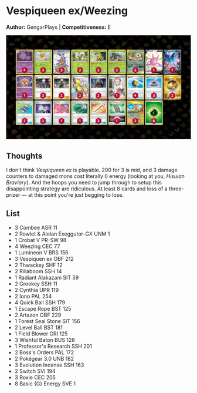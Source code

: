 # Vespiqueen ex/Weezing

**Author:** GengarPlays | **Competitiveness:** E

![decklist](../../!Images/Live%20Expanded/1SUM-MEW/Vespiqueen-Weezing.PNG)

## Thoughts
I don't think *Vespiqueen ex* is playable. 200 for 3 is mid, and 3 damage counters to damaged mons cost literally 0 energy (looking at you, *Hisuian Braviary*). And the hoops you need to jump through to setup this disappointing strategy are ridiculous. At least 8 cards and loss of a three-prizer — at this point you're just begging to lose.

## List
* 3 Combee ASR 11
* 2 Rowlet & Alolan Exeggutor-GX UNM 1
* 1 Crobat V PR-SW 98
* 4 Weezing CEC 77
* 1 Lumineon V BRS 156
* 3 Vespiquen ex OBF 212
* 2 Thwackey SHF 12
* 2 Rillaboom SSH 14
* 1 Radiant Alakazam SIT 59
* 2 Grookey SSH 11
* 2 Cynthia UPR 119
* 2 Iono PAL 254
* 4 Quick Ball SSH 179
* 1 Escape Rope BST 125
* 2 Artazon OBF 229
* 1 Forest Seal Stone SIT 156
* 2 Level Ball BST 181
* 1 Field Blower GRI 125
* 3 Wishful Baton BUS 128
* 1 Professor's Research SSH 201
* 2 Boss's Orders PAL 172
* 2 Pokégear 3.0 UNB 182
* 3 Evolution Incense SSH 163
* 2 Switch SVI 194
* 3 Roxie CEC 205
* 8 Basic {G} Energy SVE 1
